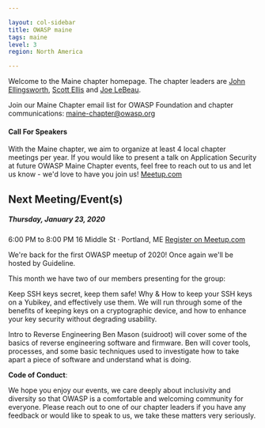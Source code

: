 ```yaml
---

layout: col-sidebar
title: OWASP maine
tags: maine
level: 3
region: North America

---
```

Welcome to the Maine chapter homepage. The chapter leaders are 
[John Ellingsworth](mailto://john.ellingsworth@owasp.org),
[Scott Ellis](mailto://scott.ellis@owasp.org) and
[Joe LeBeau](mailto://joe.lebeau@owasp.org).

Join our Maine Chapter email list for OWASP Foundation and chapter communications:
[maine-chapter@owasp.org](https://groups.google.com/a/owasp.org/forum/#!forum/maine-chapter)

#### Call For Speakers

With the Maine chapter, we aim to organize at least 4 local chapter meetings per year.  If you would like to present a talk on Application Security at future OWASP Maine Chapter events, feel free to reach out to us and let us know - we'd love to have you join us!  [Meetup.com](https://www.meetup.com/OWASP-Maine/)

Next Meeting/Event(s)
---------------------

##### Thursday, January 23, 2020
6:00 PM to 8:00 PM
16 Middle St · Portland, ME
[Register on Meetup.com](https://www.meetup.com/OWASP-Maine/)

We're back for the first OWASP meetup of 2020! Once again we'll be hosted by Guideline.

This month we have two of our members presenting for the group:

Keep SSH keys secret, keep them safe!
Why & How to keep your SSH keys on a Yubikey, and effectively use them. We will run through some of the benefits of keeping keys on a cryptographic device, and how to enhance your key security without degrading usability.

Intro to Reverse Engineering
Ben Mason (suidroot) will cover some of the basics of reverse engineering software and firmware. Ben will cover tools, processes, and some basic techniques used to investigate how to take apart a piece of software and understand what is doing.

**Code of Conduct**:

We hope you enjoy our events, we care deeply about inclusivity and diversity so that OWASP is a comfortable and welcoming community for everyone. Please reach out to one of our chapter leaders if you have any feedback or would like to speak to us, we take these matters very seriously. 
